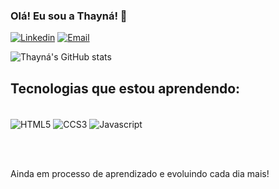 ### Olá! Eu sou a Thayná! 🚀

[![Linkedin](https://img.shields.io/badge/LinkedIn-0077B5?style=for-the-badge&logo=linkedin&logoColor=white)](https://www.linkedin.com/in/thaynaalvesc/)
[![Email](https://img.shields.io/badge/Gmail-D14836?style=for-the-badge&logo=gmail&logoColor=white)](mailto:thaynaalvesc@gmail.com)


![Thayná's GitHub stats](https://github-readme-stats.vercel.app/api?username=thaynaalvesc&show_icons=true&theme=dracula)


## Tecnologias que estou aprendendo:

<div style="inline_block"> <br/>
  <img align="center" alt="HTML5" src="https://img.shields.io/badge/HTML5-E34F26?style=for-the-badge&logo=html5&logoColor=white"/> 
  <img align="center" alt="CCS3" src="https://img.shields.io/badge/CSS3-1572B6?style=for-the-badge&logo=css3&logoColor=white"/> 
  <img align="center" alt="Javascript" src="https://img.shields.io/badge/JavaScript-F7DF1E?style=for-the-badge&logo=javascript&logoColor=black"/>  
</div>

<br/></br>

Ainda em processo de aprendizado e evoluindo cada dia mais! 
